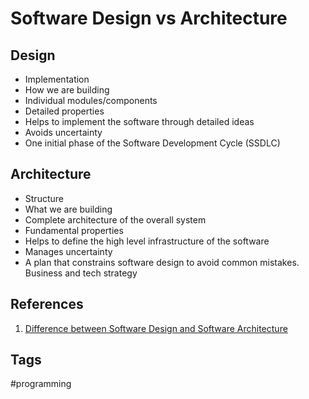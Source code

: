 # Software Design vs Architecture

## Design
* Implementation  
* How we are building  
* Individual modules/components  
* Detailed properties  
* Helps to implement the software through detailed ideas  
* Avoids uncertainty  
* One initial phase of the Software Development Cycle (SSDLC)  

## Architecture  
* Structure  
* What we are building  
* Complete architecture of the overall system  
* Fundamental properties  
* Helps to define the high level infrastructure of the software   
* Manages uncertainty  
* A plan that constrains software design to avoid common mistakes. Business and tech strategy   

## References
1. [Difference between Software Design and Software Architecture](https://www.geeksforgeeks.org/difference-between-software-design-and-software-architecture/)   

## Tags
#programming
